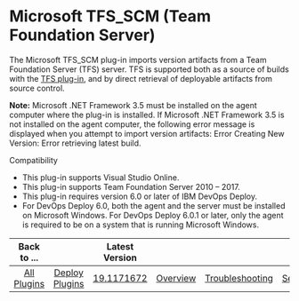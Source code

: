 
# Microsoft TFS_SCM (Team Foundation Server)

The Microsoft TFS\_SCM plug-in imports version artifacts from a Team Foundation Server (TFS) server. TFS is supported both as a source of builds with the [TFS plug-in](https://urbancode.github.io/IBM-UCx-PLUGIN-DOCS/UCD/TFS-SourceConfig/), and by direct retrieval of deployable artifacts from source control.

**Note:** Microsoft .NET Framework 3.5 must be installed on the agent computer where the plug-in is installed. If Microsoft .NET Framework 3.5 is not installed on the agent computer, the following error message is displayed when you attempt to import version artifacts: Error Creating New Version: Error retrieving latest build.

Compatibility

* This plug-in supports Visual Studio Online.
* This plug-in supports Team Foundation Server 2010 – 2017.
* This plug-in requires version 6.0 or later of IBM DevOps Deploy.
* For DevOps Deploy 6.0, both the agent and the server must be installed on Microsoft Windows. For DevOps Deploy 6.0.1 or later, only the agent is required to be on a system that is running Microsoft Windows.


|Back to ...||Latest Version||||||
| :---: | :---: | :---: | :---: | :---: | :---: | :---: | :---: |
|[All Plugins](../../index.md)|[Deploy Plugins](../README.md)|[19.1171672](https://raw.githubusercontent.com/UrbanCode/IBM-UCD-PLUGINS/main/files/TFS_SCM-SourceConfig/ucd-TFS_SCM-SourceConfig-19.1171672.zip)|[Overview](overview.md)|[Troubleshooting](troubleshooting.md)|[Settings](settings.md)|[Usage](usage.md)|[Downloads](downloads.md)|
